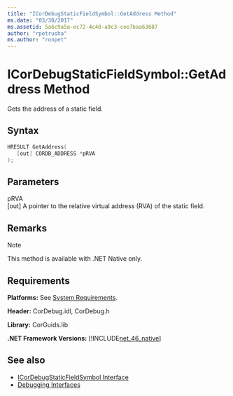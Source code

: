 ```yaml
---
title: "ICorDebugStaticFieldSymbol::GetAddress Method"
ms.date: "03/30/2017"
ms.assetid: 5a6c9a5a-ec72-4c40-a9c3-cee7baa63687
author: "rpetrusha"
ms.author: "ronpet"
---
```

# ICorDebugStaticFieldSymbol::GetAddress Method
Gets the address of a static field.  
  
## Syntax  
  
```cpp  
HRESULT GetAddress(  
   [out] CORDB_ADDRESS *pRVA  
);  
```  
  
## Parameters  
 pRVA  
 [out] A pointer to the relative virtual address (RVA) of the static field.  
  
## Remarks  
  
> [!NOTE]
> This method is available with .NET Native only.  
  
## Requirements  
 **Platforms:** See [System Requirements](../../../../docs/framework/get-started/system-requirements.md).  
  
 **Header:** CorDebug.idl, CorDebug.h  
  
 **Library:** CorGuids.lib  
  
 **.NET Framework Versions:** [!INCLUDE[net_46_native](../../../../includes/net-46-native-md.md)]  
  
## See also

- [ICorDebugStaticFieldSymbol Interface](../../../../docs/framework/unmanaged-api/debugging/icordebugstaticfieldsymbol-interface.md)
- [Debugging Interfaces](../../../../docs/framework/unmanaged-api/debugging/debugging-interfaces.md)
